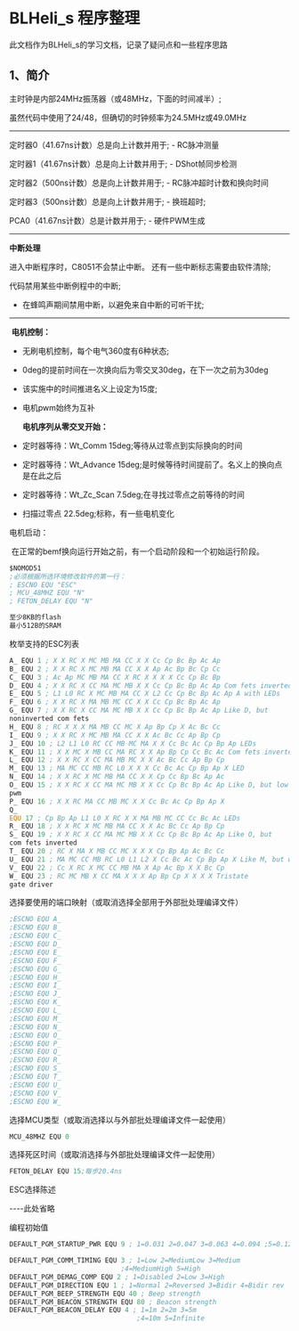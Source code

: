 # BLHeli_s 程序整理

此文档作为BLHeli_s的学习文档，记录了疑问点和一些程序思路



## 1、简介

主时钟是内部24MHz振荡器（或48MHz，下面的时间减半）;

虽然代码中使用了24/48，但确切的时钟频率为24.5MHz或49.0MHz

---

定时器0（41.67ns计数）总是向上计数并用于; -  RC脉冲测量 

定时器1（41.67ns计数）总是向上计数并用于; -  DShot帧同步检测

定时器2（500ns计数）总是向上计数并用于; -  RC脉冲超时计数和换向时间

定时器3（500ns计数）总是向上计数并用于; - 换班超时; 

PCA0（41.67ns计数）总是计数并用于; - 硬件PWM生成

---

**中断处理**

进入中断程序时，C8051不会禁止中断。
还有一些中断标志需要由软件清除;

代码禁用某些中断例程中的中断;

- 在蜂鸣声期间禁用中断，以避免来自中断的可听干扰;

---

​	**电机控制：** 

- 无刷电机控制，每个电气360度有6种状态;

- 0deg的提前时间在一次换向后为零交叉30deg，在下一次之前为30deg

- 该实施中的时间推进名义上设定为15度;

- 电机pwm始终为互补

  **电机序列从零交叉开始：**

- 定时器等待：Wt_Comm 15deg;等待从过零点到实际换向的时间

- 定时器等待：Wt_Advance 15deg;是时候等待时间提前了。名义上的换向点是在此之后

- 定时器等待：Wt_Zc_Scan 7.5deg;在寻找过零点之前等待的时间

- 扫描过零点    22.5deg;标称，有一些电机变化

电机启动：

​	在正常的bemf换向运行开始之前，有一个启动阶段和一个初始运行阶段。



```asm
$NOMOD51
;必须根据所选环境修改软件的第一行：
; ESCNO EQU "ESC"
; MCU_48MHZ EQU "N"
; FETON_DELAY EQU "N"

至少8KB的flash
最小512B的SRAM
```



枚举支持的ESC列表

```asm
A_ EQU 1 ; X X RC X MC MB MA CC X X Cc Cp Bc Bp Ac Ap
B_ EQU 2 ; X X RC X MC MB MA CC X X Ap Ac Bp Bc Cp Cc
C_ EQU 3 ; Ac Ap MC MB MA CC X RC X X X X Cc Cp Bc Bp
D_ EQU 4 ; X X RC X CC MA MC MB X X Cc Cp Bc Bp Ac Ap Com fets inverted
E_ EQU 5 ; L1 L0 RC X MC MB MA CC X L2 Cc Cp Bc Bp Ac Ap A with LEDs
F_ EQU 6 ; X X RC X MA MB MC CC X X Cc Cp Bc Bp Ac Ap
G_ EQU 7 ; X X RC X CC MA MC MB X X Cc Cp Bc Bp Ac Ap Like D, but
noninverted com fets
H_ EQU 8 ; RC X X X MA MB CC MC X Ap Bp Cp X Ac Bc Cc
I_ EQU 9 ; X X RC X MC MB MA CC X X Ac Bc Cc Ap Bp Cp
J_ EQU 10 ; L2 L1 L0 RC CC MB MC MA X X Cc Bc Ac Cp Bp Ap LEDs
K_ EQU 11 ; X X MC X MB CC MA RC X X Ap Bp Cp Cc Bc Ac Com fets inverted
L_ EQU 12 ; X X RC X CC MA MB MC X X Ac Bc Cc Ap Bp Cp
M_ EQU 13 ; MA MC CC MB RC L0 X X X Cc Bc Ac Cp Bp Ap X LED
N_ EQU 14 ; X X RC X MC MB MA CC X X Cp Cc Bp Bc Ap Ac
O_ EQU 15 ; X X RC X CC MA MC MB X X Cc Cp Bc Bp Ac Ap Like D, but low side
pwm
P_ EQU 16 ; X X RC MA CC MB MC X X Cc Bc Ac Cp Bp Ap X
Q_
EQU 17 ; Cp Bp Ap L1 L0 X RC X X MA MB MC CC Cc Bc Ac LEDs
R_ EQU 18 ; X X RC X MC MB MA CC X X Ac Bc Cc Ap Bp Cp
S_ EQU 19 ; X X RC X CC MA MC MB X X Cc Cp Bc Bp Ac Ap Like O, but
com fets inverted
T_ EQU 20 ; RC X MA X MB CC MC X X X Cp Bp Ap Ac Bc Cc
U_ EQU 21 ; MA MC CC MB RC L0 L1 L2 X Cc Bc Ac Cp Bp Ap X Like M, but with 3 LEDs
V_ EQU 22 ; Cc X RC X MC CC MB MA X Ap Ac Bp X X Bc Cp
W_ EQU 23 ; RC MC MB X CC MA X X X Ap Bp Cp X X X X Tristate
gate driver
```



选择要使用的端口映射（或取消选择全部用于外部批处理编译文件）

```asm
;ESCNO EQU A_
;ESCNO EQU B_
;ESCNO EQU C_
;ESCNO EQU D_
;ESCNO EQU E_
;ESCNO EQU F_
;ESCNO EQU G_
;ESCNO EQU H_
;ESCNO EQU I_
;ESCNO EQU J_
;ESCNO EQU K_
;ESCNO EQU L_
;ESCNO EQU M_
;ESCNO EQU N_
;ESCNO EQU O_
;ESCNO EQU P_
;ESCNO EQU Q_
;ESCNO EQU R_
;ESCNO EQU S_
;ESCNO EQU T_
;ESCNO EQU U_
;ESCNO EQU V_
;ESCNO EQU W_
```



选择MCU类型（或取消选择以与外部批处理编译文件一起使用）

```asm
MCU_48MHZ EQU 0
```



选择死区时间（或取消选择与外部批处理编译文件一起使用）

```asm
FETON_DELAY EQU 15;每步20.4ns
```



ESC选择陈述

----此处省略



编程初始值

```asm
DEFAULT_PGM_STARTUP_PWR EQU 9 ; 1=0.031 2=0.047 3=0.063 4=0.094 ;5=0.125 6=0.188 7=0.25 8=0.38 9=0.50 10=0.75 11=1.00 12=1.25 13=1.50

DEFAULT_PGM_COMM_TIMING EQU 3 ; 1=Low 2=MediumLow 3=Medium
							;4=MediumHigh 5=High
DEFAULT_PGM_DEMAG_COMP EQU 2 ; 1=Disabled 2=Low 3=High
DEFAULT_PGM_DIRECTION EQU 1 ; 1=Normal 2=Reversed 3=Bidir 4=Bidir rev
DEFAULT_PGM_BEEP_STRENGTH EQU 40 ; Beep strength
DEFAULT_PGM_BEACON_STRENGTH EQU 80 ; Beacon strength
DEFAULT_PGM_BEACON_DELAY EQU 4 ; 1=1m 2=2m 3=5m
								;4=10m 5=Infinite
```





















